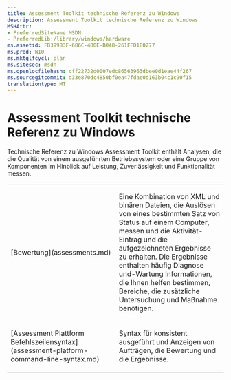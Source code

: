 ```yaml
---
title: Assessment Toolkit technische Referenz zu Windows
description: Assessment Toolkit technische Referenz zu Windows
MSHAttr:
- PreferredSiteName:MSDN
- PreferredLib:/library/windows/hardware
ms.assetid: FB39983F-686C-4B0E-B048-261FFD1E0277
ms.prod: W10
ms.mktglfcycl: plan
ms.sitesec: msdn
ms.openlocfilehash: cff22732d0007edc86563963dbee0d1eae44f267
ms.sourcegitcommit: d33e870dc4850bf0ea47fdae0d163b04c1c90f15
translationtype: MT
---
```

# <a name="windows-assessment-toolkit-technical-reference"></a>Assessment Toolkit technische Referenz zu Windows


Technische Referenz zu Windows Assessment Toolkit enthält Analysen, die die Qualität von einem ausgeführten Betriebssystem oder eine Gruppe von Komponenten im Hinblick auf Leistung, Zuverlässigkeit und Funktionalität messen.

<table>
<colgroup>
<col width="50%" />
<col width="50%" />
</colgroup>
<tbody>
<tr class="odd">
<td><p>[Bewertung](assessments.md)</p></td>
<td><p>Eine Kombination von XML und binären Dateien, die Auslösen von eines bestimmten Satz von Status auf einem Computer, messen und die Aktivität-Eintrag und die aufgezeichneten Ergebnisse zu erhalten. Die Ergebnisse enthalten häufig Diagnose und-Wartung Informationen, die Ihnen helfen bestimmen, Bereiche, die zusätzliche Untersuchung und Maßnahme benötigen.</p></td>
</tr>
<tr class="even">
<td><p>[Assessment Plattform Befehlszeilensyntax](assessment-platform-command-line-syntax.md)</p></td>
<td><p>Syntax für konsistent ausgeführt und Anzeigen von Aufträgen, die Bewertung und die Ergebnisse.</p></td>
</tr>
</tbody>
</table>

 

 

 






